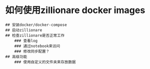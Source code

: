 # 如何使用zillionare docker images
    ## 安装docker/docker-compose
    ## 启动zillionare
    ## 检查zillionare是否正常工作
        ### 查看log
        ### 通过notebook来访问
        ### 修改同步配置？
    ## 高级功能
        ### 使用自定义的文件夹来存放数据